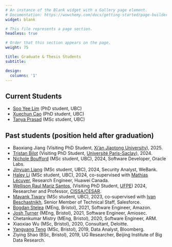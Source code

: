 ```yaml
---
# An instance of the Blank widget with a Gallery page element.
# Documentation: https://wowchemy.com/docs/getting-started/page-builder/
widget: blank

# This file represents a page section.
headless: true

# Order that this section appears on the page.
weight: 75

title: Graduate & Thesis Students
subtitle:

design:
  columns: '1'
---
```


## Current Students

- [Soo Yee Lim](https://s00y33.github.io/) (PhD student, UBC)
- [Xuechun Cao](https://joycecao11.github.io/) (PhD student, UBC)
- [Tanya Prasad](https://www.tanya-prasad.com/) (MSc student, UBC)

<!---
## Visiting Students
-->

## Past students (position held after graduation)

- Baoxiang Jiang (Visiting PhD Student, [Xi’an Jiaotong University](http://en.xjtu.edu.cn/)), 2025.
- [Tristan Bilot](https://tristanbilot.github.io/) (Visiting PhD Student, [Université Paris-Saclay](https://www.universite-paris-saclay.fr/en)), 2024.
- [Nichole Boufford](https://www.linkedin.com/in/nichole-boufford/) (MSc student, UBC), 2024, Software Developer, Oracle Labs.
- [Jinyuan Liang](https://scholar.google.com/citations?user=A7VgVC8AAAAJ&hl=en) (MSc student, UBC), 2024, Security Analyst, WeBank.
- [Haley Li](https://www.linkedin.com/in/haleyli12/) (MSc student, UBC), 2024, co-supervised with [Mathias Lécuyer](http://mathias.lecuyer.me/), Research Engineer, Huawei Canada.
- [Wellison Raul Mariz Santos](https://www.linkedin.com/in/wellison-santos-476592131/?locale=en_US), (Visiting PhD Student, [UFPE](https://www.ufpe.br/)) 2024, Researcher and Professor, [CISSA/CESAR](https://www.cesar.org.br/web/english/cissa).
- [Mayank Tiwary](https://scholar.google.com/citations?user=xtMDCsQAAAAJ&hl=en) (MSc student, UBC), 2023, co-supervised with [Ivan Beschastnikh](https://www.cs.ubc.ca/~bestchai/), Senior Member of Technical Staff, Salesforce.
- [Bogdan Stelea](https://www.linkedin.com/in/bogdan-stelea/) (MEng, Bristol), 2021, Software Engineer, Amazon.
- [Josh Turner](https://www.linkedin.com/in/joshua-turner-085a7a188/) (MEng, Bristol), 2021, Software Engineer, Amiosec.
- Chetankumar Mistry (MEng, Bristol), 2020, Software Engineer, ARM.
- Xiaoxiao Wu (MSc, Bristol), 2020, Consultant, Deloitte.
- [Yangyang Teng](https://www.linkedin.com/in/yangyangteng/) (MSc, Bristol), 2019,  Data Analyst, Bloomberg.
- Ziying Shao (BSc, Bristol), 2019, UG Researcher, Beijing Institute of Big Data Research.
